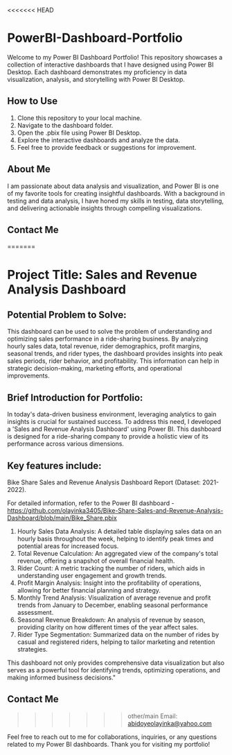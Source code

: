<<<<<<< HEAD
# PowerBI-Dashboard-Portfolio

Welcome to my Power BI Dashboard Portfolio! This repository showcases a collection of interactive dashboards that I have designed using Power BI Desktop. Each dashboard demonstrates my proficiency in data visualization, analysis, and storytelling with Power BI Desktop.

## How to Use

1. Clone this repository to your local machine.
2. Navigate to the dashboard folder.
3. Open the .pbix file using Power BI Desktop.
4. Explore the interactive dashboards and analyze the data.
5. Feel free to provide feedback or suggestions for improvement.

## About Me

I am passionate about data analysis and visualization, and Power BI is one of my favorite tools for creating insightful dashboards. With a background in testing and data analysis, I have honed my skills in testing, data storytelling, and delivering actionable insights through compelling visualizations.

## Contact Me

=======
# Project Title: Sales and Revenue Analysis Dashboard

## Potential Problem to Solve:
This dashboard can be used to solve the problem of understanding and optimizing sales performance in a ride-sharing business. By analyzing hourly sales data, total revenue, rider demographics, profit margins, seasonal trends, and rider types, the dashboard provides insights into peak sales periods, rider behavior, and profitability. This information can help in strategic decision-making, marketing efforts, and operational improvements.

## Brief Introduction for Portfolio:
In today's data-driven business environment, leveraging analytics to gain insights is crucial for sustained success. To address this need, I developed a 'Sales and Revenue Analysis Dashboard' using Power BI. This dashboard is designed for a ride-sharing company to provide a holistic view of its performance across various dimensions.

## Key features include:
Bike Share Sales and Revenue Analysis Dashboard Report (Dataset: 2021-2022).

For detailed information, refer to the Power BI dashboard - https://github.com/olayinka3405/Bike-Share-Sales-and-Revenue-Analysis-Dashboard/blob/main/Bike_Share.pbix

1. Hourly Sales Data Analysis: A detailed table displaying sales data on an hourly basis throughout the week, helping to identify peak times and potential areas for increased focus.
2. Total Revenue Calculation: An aggregated view of the company's total revenue, offering a snapshot of overall financial health.
3. Rider Count: A metric tracking the number of riders, which aids in understanding user engagement and growth trends.
4. Profit Margin Analysis: Insight into the profitability of operations, allowing for better financial planning and strategy.
5. Monthly Trend Analysis: Visualization of average revenue and profit trends from January to December, enabling seasonal performance assessment.
6. Seasonal Revenue Breakdown: An analysis of revenue by season, providing clarity on how different times of the year affect sales.
7. Rider Type Segmentation: Summarized data on the number of rides by casual and registered riders, helping to tailor marketing and retention strategies.

This dashboard not only provides comprehensive data visualization but also serves as a powerful tool for identifying trends, optimizing operations, and making informed business decisions."

## Contact Me
>>>>>>> other/main
Email: abidoyeolayinka@yahoo.com

Feel free to reach out to me for collaborations, inquiries, or any questions related to my Power BI dashboards. Thank you for visiting my portfolio!
